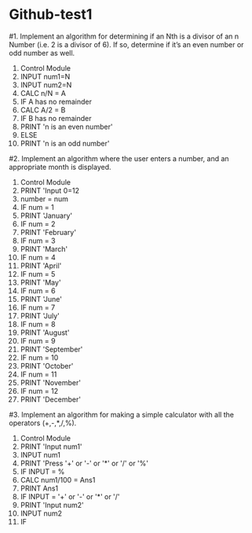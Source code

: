 # Github-test1
#1. Implement an algorithm for determining if an Nth is a divisor of an n Number (i.e. 2 is a divisor of 6). If so, determine if it’s an even number or odd number as well.
1. Control Module
2. INPUT num1=N
3. INPUT num2=N
4. CALC n/N = A
5. IF A has no remainder
6.  CALC A/2 = B
7.   IF B has no remainder
8.    PRINT 'n is an even number'
9. ELSE
10. PRINT 'n is an odd number'

#2. Implement an algorithm where the user enters a number, and an appropriate month is displayed.
1. Control Module
2. PRINT 'Input 0<number>=12
3. number = num
4. IF num = 1
5.  PRINT 'January'
6. IF num = 2
7.  PRINT 'February'
8. IF num = 3
9.  PRINT 'March'
10. IF num = 4
11.  PRINT 'April'
12. IF num = 5
13.  PRINT 'May'
14. IF num = 6
15.  PRINT 'June'
16. IF num = 7
17.  PRINT 'July'
18. IF num = 8
19.  PRINT 'August'
20. IF num = 9
21.  PRINT 'September'
22. IF num = 10
23.  PRINT 'October'
24. IF num = 11
25.  PRINT 'November'
26. IF num = 12
27.  PRINT 'December'

#3. Implement an algorithm for making a simple calculator with all the operators (+,-,*,/,%).
1. Control Module
2. PRINT 'Input num1'
3. INPUT num1
5. PRINT 'Press '+' or '-' or '*' or '/' or '%'
6. IF INPUT  = %
7.  CALC num1/100 = Ans1
8.   PRINT Ans1
9. IF INPUT = '+' or '-' or '*' or '/'
10. PRINT 'Input num2'
11. INPUT num2
12. IF 
